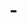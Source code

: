 # -<!DOCTYPE html>
<html lang="en">
<head>
	<meta charset="UTF-8">
	<title>心跳</title>
	<!-- 
		
	 -->
	<style type="text/css">
		/* 动画效果 */
		/* 跳动效果 */
		@keyframes bigger{
			from{}
			to{
				transform:scale(1.5, 1.5) rotateZ(45deg);
				/* transform:scale(1.3, 1.3); */
			}
		}

		/* 阴影效果 */
		@keyframes shadow{
			from{}
			to{
				box-shadow: 0px 0px 60px pink;
			}

		}
			body{
				background-color:black;
			}

		.heart{
			width: 300px;
			height: 300px;
			margin:200px auto;
			/* border:1px solid #0094ff; */
			position:relative;
			/* 添加动画效果 让整颗心 动起来  */
			animation: bigger 1s infinite alternate;
		}
		.heart div{
			width: 200px;
			height: 200px;
			background-color:pink;
			position:absolute;
			/* 添加阴影的动画 */
			animation: shadow 1s infinite alternate;
			/* animation: bigger 1s infinite alternate; */
		}
		.cycle{
			border-radius:50%;
		}
		.right{
			right:0px;
		}
		.bottom{
			bottom: 29px;
			left:50px;
			transform: rotateZ(45deg) scale(.85, .85);
			
		}

		.heartMan{
			top:20px;
			left:50px;
			transform: scale(.85, .85);
			background:url('img/wyz.jpg') center/200px 200px;
		}
	</style>
</head>
<body>
	<div class="heart">
		<div class="left cycle"></div>
		<div class="right cycle"></div>
		<div class="bottom"></div>
		<div class="heartMan"></div>
	</div>
</body>
</html>
